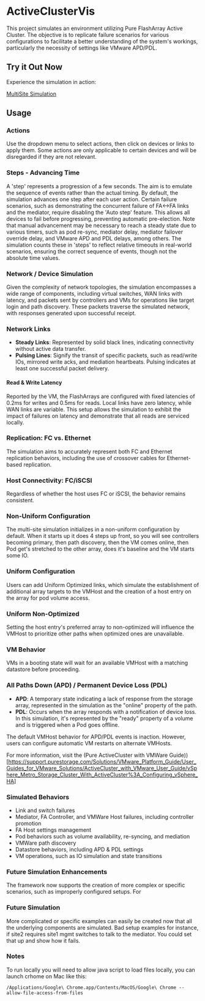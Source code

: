 # ActiveClusterVis

This project simulates an environment utilizing Pure FlashArray Active Cluster. The objective is to replicate failure scenarios for various configurations to facilitate a better understanding of the system's workings, particularly the necessity of settings like VMware APD/PDL.

## Try it Out Now

Experience the simulation in action:

[MultiSite Simulation](https://sile16.github.io/ActiveClusterVis/testmultisite.html)

## Usage

### Actions

Use the dropdown menu to select actions, then click on devices or links to apply them. Some actions are only applicable to certain devices and will be disregarded if they are not relevant.

### Steps - Advancing Time

A 'step' represents a progression of a few seconds. The aim is to emulate the sequence of events rather than the actual timing. By default, the simulation advances one step after each user action. Certain failure scenarios, such as demonstrating the concurrent failure of FA<->FA links and the mediator, require disabling the 'Auto step' feature. This allows all devices to fail before progressing, preventing automatic pre-election. Note that manual advancement may be necessary to reach a steady state due to various timers, such as pod re-sync, mediator delay, mediator failover override delay, and VMware APD and PDL delays, among others. The simulation counts these in 'steps' to reflect relative timeouts in real-world scenarios, ensuring the correct sequence of events, though not the absolute time values.

### Network / Device Simulation

Given the complexity of network topologies, the simulation encompasses a wide range of components, including virtual switches, WAN links with latency, and packets sent by controllers and VMs for operations like target login and path discovery. These packets traverse the simulated network, with responses generated upon successful receipt.

### Network Links

- **Steady Links**: Represented by solid black lines, indicating connectivity without active data transfer.
- **Pulsing Lines**: Signify the transit of specific packets, such as read/write IOs, mirrored write acks, and mediation heartbeats. Pulsing indicates at least one successful packet delivery.

#### Read & Write Latency

Reported by the VM, the FlashArrays are configured with fixed latencies of 0.2ms for writes and 0.5ms for reads. Local links have zero latency, while WAN links are variable. This setup allows the simulation to exhibit the impact of failures on latency and demonstrate that all reads are serviced locally.

### Replication: FC vs. Ethernet

The simulation aims to accurately represent both FC and Ethernet replication behaviors, including the use of crossover cables for Ethernet-based replication.

### Host Connectivity: FC/iSCSI

Regardless of whether the host uses FC or iSCSI, the behavior remains consistent.

### Non-Uniform Configuration

The multi-site simulation initializes in a non-uniform configuration by default.  When it starts up it does 4 steps up front, so you will see controllers becoming primary, then path discovery, then the VM comes online, then Pod get's stretched to the other array, does it's baseline and the VM starts some IO.

### Uniform Configuration

Users can add Uniform Optimized links, which simulate the establishment of additional array targets to the VMHost and the creation of a host entry on the array for pod volume access.

### Uniform Non-Optimized

Setting the host entry's preferred array to non-optimized will influence the VMHost to prioritize other paths when optimized ones are unavailable.

### VM Behavior

VMs in a booting state will wait for an available VMHost with a matching datastore before proceeding.

### All Paths Down (APD) / Permanent Device Loss (PDL)

- **APD**: A temporary state indicating a lack of response from the storage array, represented in the simulation as the "online" property of the path.
- **PDL**: Occurs when the array responds with a notification of device loss. In this simulation, it's represented by the "ready" property of a volume and is triggered when a Pod goes offline.

The default VMHost behavior for APD/PDL events is inaction. However, users can configure automatic VM restarts on alternate VMHosts.

For more information, visit the (Pure ActiveCluster with VMWare Guide))[https://support.purestorage.com/Solutions/VMware_Platform_Guide/User_Guides_for_VMware_Solutions/ActiveCluster_with_VMware_User_Guide/vSphere_Metro_Storage_Cluster_With_ActiveCluster%3A_Configuring_vSphere_HA]


### Simulated Behaviors

- Link and switch failures
- Mediator, FA Controller, and VMWare Host failures, including controller promotion
- FA Host settings management
- Pod behaviors such as volume availability, re-syncing, and mediation
- VMWare path discovery
- Datastore behaviors, including APD & PDL settings
- VM operations, such as IO simulation and state transitions

### Future Simulation Enhancements

The framework now supports the creation of more complex or specific scenarios, such as improperly configured setups. For




### Future Simulation
More complicated or specific examples can easily be created now that all the underlying components are simulated.  Bad setup examples for instance, if site2 requires site1 mgmt switches to talk to the mediator.  You could set that up and show how it fails.

### Notes
To run locally you will need to allow java script to load files locally, you can launch crhome on Mac like this:
```
/Applications/Google\ Chrome.app/Contents/MacOS/Google\ Chrome --allow-file-access-from-files
```
